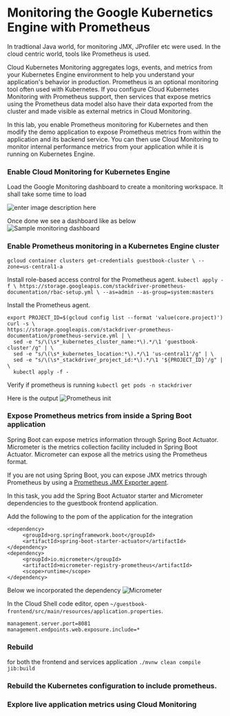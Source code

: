 # Monitoring the Google Kubernetics Engine with Prometheus

In tradtional Java world, for monitoring JMX, JProfiler etc were used. In the cloud centric world, tools like Prometheus is used. 

Cloud Kubernetes Monitoring aggregates logs, events, and metrics from your Kubernetes Engine environment to help you understand your application's behavior in production. Prometheus is an optional monitoring tool often used with Kubernetes. If you configure Cloud Kubernetes Monitoring with Prometheus support, then services that expose metrics using the Prometheus data model also have their data exported from the cluster and made visible as external metrics in Cloud Monitoring.

In this lab, you enable Prometheus monitoring for Kubernetes and then modify the demo application to expose Prometheus metrics from within the application and its backend service. You can then use Cloud Monitoring to monitor internal performance metrics from your application while it is running on Kubernetes Engine.

### Enable Cloud Monitoring for Kubernetes Engine
Load the Google Monitoring dashboard to create a monitoring workspace.  It shall take some time to load

![enter image description here](https://i.imgur.com/szg09Bf.png)

Once done we see a dashboard like as below
![Sample monitoring dashboard](https://i.imgur.com/LOwCjNX.png)


### Enable Prometheus monitoring in a Kubernetes Engine cluster
`gcloud container clusters get-credentials guestbook-cluster \ --zone=us-central1-a`

Install role-based access control for the Prometheus agent.
`kubectl apply -f \ https://storage.googleapis.com/stackdriver-prometheus-documentation/rbac-setup.yml \ --as=admin --as-group=system:masters`

Install the Prometheus agent.
```
export PROJECT_ID=$(gcloud config list --format 'value(core.project)')
curl -s \
https://storage.googleapis.com/stackdriver-prometheus-documentation/prometheus-service.yml | \
  sed -e "s/\(\s*_kubernetes_cluster_name:*\).*/\1 'guestbook-cluster'/g" | \
  sed -e "s/\(\s*_kubernetes_location:*\).*/\1 'us-central1'/g" | \
  sed -e "s/\(\s*_stackdriver_project_id:*\).*/\1 '${PROJECT_ID}'/g" | \
  kubectl apply -f -
```

Verify if prometheus is running 
`kubectl get pods -n stackdriver`


Here is the output 
![Prometheus init](https://i.imgur.com/5d56NX7.png)
### Expose Prometheus metrics from inside a Spring Boot application
Spring Boot can expose metrics information through Spring Boot Actuator. Micrometer is the metrics collection facility included in Spring Boot Actuator. Micrometer can expose all the metrics using the Prometheus format.

If you are not using Spring Boot, you can expose JMX metrics through Prometheus by using a  [Prometheus JMX Exporter agent](https://github.com/prometheus/jmx_exporter).

In this task, you add the Spring Boot Actuator starter and Micrometer dependencies to the guestbook frontend application.

Add the following to the pom of the application for the integration
```
<dependency>
     <groupId>org.springframework.boot</groupId>
     <artifactId>spring-boot-starter-actuator</artifactId>
</dependency>
<dependency>
     <groupId>io.micrometer</groupId>
     <artifactId>micrometer-registry-prometheus</artifactId>
     <scope>runtime</scope>
</dependency>

```
Below we incorporated the dependency
![Micrometer](https://i.imgur.com/FfkznPo.png)


In the Cloud Shell code editor, open  `~/guestbook-frontend/src/main/resources/application.properties`.

```
management.server.port=8081
management.endpoints.web.exposure.include=*
``` 
### Rebuild
for both the frontend and services  application
`./mvnw clean compile jib:build`

### Rebuild the Kubernetes configuration to include prometheus.


### Explore live application metrics using Cloud Monitoring
<!--stackedit_data:
eyJoaXN0b3J5IjpbLTEwMjY0MTkwNCwtMzA2MTkyMTIwLDEyMD
IyNTM5NDIsLTE1MjI1MDI4NzIsLTE5NDEyNjgwMjQsMTM0MTA2
OTY3OF19
-->
